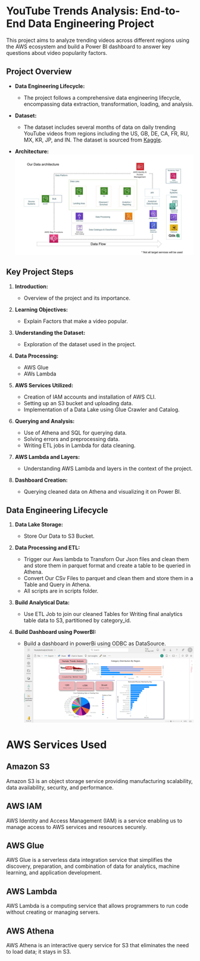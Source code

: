 # YouTube Trends Analysis: End-to-End Data Engineering Project

This project aims to analyze trending videos across different regions using the AWS ecosystem and build a Power BI dashboard to answer key questions about video popularity factors.

## Project Overview

- **Data Engineering Lifecycle:**
  - The project follows a comprehensive data engineering lifecycle, encompassing data extraction, transformation, loading, and analysis.

- **Dataset:**
    - The dataset includes several months of data on daily trending YouTube videos from regions including the US, GB, DE, CA, FR, RU, MX, KR, JP, and IN. The dataset is sourced from [Kaggle](https://www.kaggle.com/datasets/datasnaek/youtube-new/).
- **Architecture:**
![architecture loading](Architecture.jpeg)

## Key Project Steps

1. **Introduction:**
   - Overview of the project and its importance.

2. **Learning Objectives:**
   - Explain Factors that make a video popular.

3. **Understanding the Dataset:**
   - Exploration of the dataset used in the project.

4. **Data Processing:**
   - AWS Glue 
   - AWs Lambda

5. **AWS Services Utilized:**
   - Creation of IAM accounts and installation of AWS CLI.
   - Setting up an S3 bucket and uploading data.
   - Implementation of a Data Lake using Glue Crawler and Catalog.

6. **Querying and Analysis:**
   - Use of Athena and SQL for querying data.
   - Solving errors and preprocessing data.
   - Writing ETL jobs in Lambda for data cleaning.

7. **AWS Lambda and Layers:**
   - Understanding AWS Lambda and layers in the context of the project.

8. **Dashboard Creation:**
   - Querying cleaned data on Athena and visualizing it on Power BI.

## Data Engineering Lifecycle
1. **Data Lake Storage:**
   - Store Our Data to S3 Bucket.

1. **Data Processing and ETL:**
   - Trigger our  Aws lambda to Transforn Our Json files and clean them and store them in parquet format and  create a table to be queried in Athena.
   - Convert Our CSv Files to parquet and clean them and store them in a Table and Query in Athena.
   - All scripts are in scripts folder.

3. **Build Analytical Data:**
   - Use ETL Job to join our cleaned Tables for Writing final analytics table data to S3, partitioned by category_id.
3. **Build Dashboard using PowerBI:**
   - Build a dashboard in powerBi using ODBC as DataSource.
![Dashboard](Images/dashboard.png)

# AWS Services Used

## Amazon S3
Amazon S3 is an object storage service providing manufacturing scalability, data availability, security, and performance.
## AWS IAM
AWS Identity and Access Management (IAM) is a service enabling us to manage access to AWS services and resources securely.

## AWS Glue
AWS Glue is a serverless data integration service that simplifies the discovery, preparation, and combination of data for analytics, machine learning, and application development.

## AWS Lambda
AWS Lambda is a computing service that allows programmers to run code without creating or managing servers.

## AWS Athena
AWS Athena is an interactive query service for S3 that eliminates the need to load data; it stays in S3.

